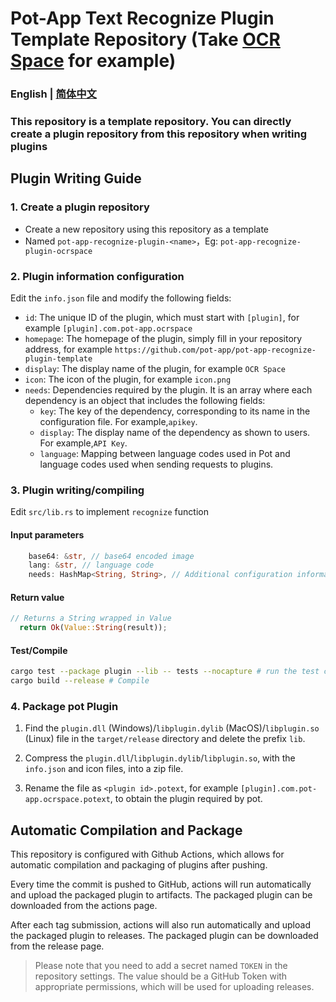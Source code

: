 # Pot-App Text Recognize Plugin Template Repository (Take [OCR Space](https://ocr.space/) for example)

### English | [简体中文](./README.md)

### This repository is a template repository. You can directly create a plugin repository from this repository when writing plugins

## Plugin Writing Guide

### 1. Create a plugin repository

- Create a new repository using this repository as a template
- Named `pot-app-recognize-plugin-<name>`，Eg: `pot-app-recognize-plugin-ocrspace`

### 2. Plugin information configuration

Edit the `info.json` file and modify the following fields:

- `id`: The unique ID of the plugin, which must start with `[plugin]`, for example `[plugin].com.pot-app.ocrspace`
- `homepage`: The homepage of the plugin, simply fill in your repository address, for example `https://github.com/pot-app/pot-app-recognize-plugin-template`
- `display`: The display name of the plugin, for example `OCR Space`
- `icon`: The icon of the plugin, for example `icon.png`
- `needs`: Dependencies required by the plugin. It is an array where each dependency is an object that includes the following fields:
  - `key`: The key of the dependency, corresponding to its name in the configuration file. For example,`apikey`.
  - `display`: The display name of the dependency as shown to users. For example,`API Key`.
  - `language`: Mapping between language codes used in Pot and language codes used when sending requests to plugins.

### 3. Plugin writing/compiling

Edit `src/lib.rs` to implement `recognize` function

#### Input parameters

```rust
    base64: &str, // base64 encoded image
    lang: &str, // language code
    needs: HashMap<String, String>, // Additional configuration information required by the plugin, defined by info.json
```

#### Return value

```rust
// Returns a String wrapped in Value
  return Ok(Value::String(result));
```

#### Test/Compile

```bash
cargo test --package plugin --lib -- tests --nocapture # run the test case
cargo build --release # Compile
```

### 4. Package pot Plugin

1. Find the `plugin.dll` (Windows)/`libplugin.dylib` (MacOS)/`libplugin.so` (Linux) file in the `target/release` directory and delete the prefix `lib`.

2. Compress the `plugin.dll`/`libplugin.dylib`/`libplugin.so`, with the `info.json` and icon files, into a zip file.

3. Rename the file as `<plugin id>.potext`, for example `[plugin].com.pot-app.ocrspace.potext`, to obtain the plugin required by pot.

## Automatic Compilation and Package

This repository is configured with Github Actions, which allows for automatic compilation and packaging of plugins after pushing.

Every time the commit is pushed to GitHub, actions will run automatically and upload the packaged plugin to artifacts. The packaged plugin can be downloaded from the actions page.

After each tag submission, actions will also run automatically and upload the packaged plugin to releases. The packaged plugin can be downloaded from the release page.

> Please note that you need to add a secret named `TOKEN` in the repository settings. The value should be a GitHub Token with appropriate permissions, which will be used for uploading releases.
